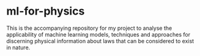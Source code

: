 # ml-for-physics
This is the accompanying repository for my project to analyse the applicability of machine learning models, techniques and approaches for discerning physical information about laws that can be considered to exist in nature.

